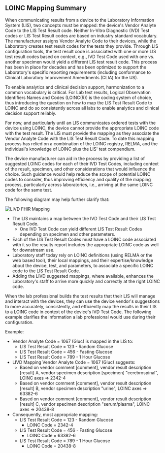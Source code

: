 ## LOINC Mapping Summary

When communicating results from a device to the Laboratory Information System (LIS), two concepts must be mapped: the device's Vendor Analyte Code to the LIS Test Result code.  Neither In-Vitro Diagnostic (IVD) Test codes or LIS Test Result codes are based on industry standard vocabulary.  The manufacturer assigns Vendor Analyte Code to their devices, while the Laboratory creates test result codes for the tests they provide.  Through LIS configuration tools, the test result code is associated with one or more LIS test result codes based on context, e.g., IVD Test Code used with one vs. another specimen would yield a different LIS test result code.  This process has been in place for decades and has been optimized to support the Laboratory's specific reporting requirements (including conformance to Clinical Laboratory Improvement Amendments (CLIA) for the US).

To enable analytics and clinical decision support, harmonization to a common vocabulary is critical.  For Lab test results, Logical Observation Identifiers Names and Codes (LOINC(R)) is the coding system of choice, thus introducing the question on how to map the LIS Test Result Code to LOINC and do so consistently across all labs to enable analytics and clinical decision support reliably.

For now, and particularly until an LIS communicates ordered tests with the device using LOINC, the device cannot provide the appropriate LOINC code with the test result.  The LIS must provide the mapping as they associate the Vendor Analyte Code with the LIS Test Result Code.   To date this mapping process has relied on a combination of the LOINC registry, RELMA, and the individual's knowledge of LOINC plus the LIS' test compendium.

The device manufacturer can aid in the process by providing a list of suggested LOINC codes for each of their IVD Test Codes, including context of the result, specimen, and other considerations that would influence the choice.  Such guidance would help reduce the scope of potential LOINC codes to consider, thus improving efficiency and quality of the mapping process, particularly across laboratories, i.e., arriving at the same LOINC code for the same test.

The following diagram may help further clarify that:

![LIVD FHIR Mapping](LIVD_FHIR_Mapping.jpg)

<ul>
    <li> The LIS maintains a map between the IVD Test Code and their LIS Test Result Code.
        <ul>
            <li> One IVD Test Code can yield different LIS Test Result Codes depending on specimen and other parameters.</li>
        </ul>
    </li>
    <li> Each of the LIS Test Result Codes must have a LOINC code associated with it so the results report includes the appropriate LOINC code as well for downstream use.</li>
    <li> Laboratory staff today rely on LOINC definitions (using RELMA or the web based tool), their local mappings, and their expertise/knowledge about the device, test, and parameters, to associate a specific LOINC code to the LIS Test Result Code. </li>
    <li> Adding the LIVD suggested mappings, where available, enhances the Laboratory's staff to arrive more quickly and correctly at the right LOINC code.</li>
</ul>

When the lab professional builds the test results that their LIS will manage and interact with the devices, they can use the device vendor's suggestions to more accurately, consistently, and efficiently map the results in their LIS to a LOINC code in context of the device's IVD Test Code.  The following example clarifies the information a lab professional would use during their configuration.

Example:

<ul>
    <li> Vendor Analyte Code = 1067 (Gluc) is mapped in the LIS to:
        <ul>
            <li> LIS Test Result Code = 123 - Random Glucose</li>
            <li> LIS Test Result Code = 456 - Fasting Glucose</li>
            <li> LIS Test Result Code = 789 - 1 Hour Glucose</li>
        </ul>
    </li>
    <li> LIVD Mapping Vendor Analyte Code = 1067 (Gluc) suggests:
        <ul>
            <li> Based on vendor comment [comment], vendor result description [result] A, vendor specimen description [specimen] "cerebrospinal", LOINC axes => 2342-4</li>
            <li> Based on  vendor comment [comment], vendor result description [result] B, vendor specimen description "urine", LOINC axes => 63382-6</li>
            <li> Based on  vendor comment [comment], vendor result description [result] C, vendor specimen description "serum/plasma", LOINC axes => 20438-8</li>
        </ul>
    </li>
    <li> Consequently, most appropriate mapping:
        <ul>
            <li> LIS Test Result Code = 123 - Random Glucose
                <ul>
                    <li> LOINC Code = 2342-4</li>
                </ul>
            </li>
            <li> LIS Test Result Code = 456 - Fasting Glucose
                <ul>
                    <li> LOINC Code = 63382-6</li>
                </ul>
            </li>
            <li> LIS Test Result Code = 789 - 1 Hour Glucose
                <ul>
                    <li> LOINC Code = 20438-8</li>
                </ul>
            </li>
        </ul>
    </li>
</ul>
